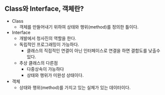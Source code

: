 ## Class와 Interface, 객체란?

- Class
  - 객체를 만들어내기 위하여 상태와 행위(method)를 정의한 틀이다.
- Interface
  - 개발에서 청사진의 역할을 한다.
  - 독립적인 프로그래밍이 가능하다.
    - 클래스의 직접적인 연결이 아닌 인터페이스로 연결을 하면 결합도를 낮출수있다.
  - 추상 클래스의 다른점
    - 다중상속이 가능하다
    - 상태와 행위가 미완성 상태이다.
- 객체
  - 상태와 행위(method)를 가지고 있는 실체가 있는 데이터이다.
